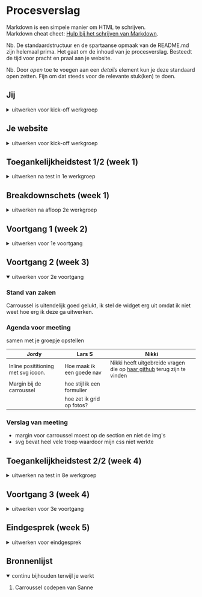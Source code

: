 # Procesverslag
Markdown is een simpele manier om HTML te schrijven.  
Markdown cheat cheet: [Hulp bij het schrijven van Markdown](https://github.com/adam-p/markdown-here/wiki/Markdown-Cheatsheet).

Nb. De standaardstructuur en de spartaanse opmaak van de README.md zijn helemaal prima. Het gaat om de inhoud van je procesverslag. Besteedt de tijd voor pracht en praal aan je website.

Nb. Door *open* toe te voegen aan een *details* element kun je deze standaard open zetten. Fijn om dat steeds voor de relevante stuk(ken) te doen.





## Jij

<details>
  <summary>uitwerken voor kick-off werkgroep</summary>

  ### Auteur:
  Jordy van Wetering

  #### Je startniveau:
  Rood

  #### Je focus:
  Surface Plane
 
</details>





## Je website

<details>
  <summary>uitwerken voor kick-off werkgroep</summary>

  ### Je opdracht:
  [Airbnb](https://www.airbnb.nl)
  
  #### Airbnb home pagina: 
  <img src="readme-images/airbnb-home.png" width="375px" alt="Home pagina van Airbnb">
  
  #### Airbnb pagina van een bungalow: 
  <img src="readme-images/airbnb-bungalow.png" width="375px" alt="Pagina van een bungalow">
 
</details>



## Toegankelijkheidstest 1/2 (week 1)

<details>
  <summary>uitwerken na test in 1e werkgroep</summary>

  ### Bevindingen
  Lijst met je bevindingen die in de test naar voren kwamen:
  -met een screenreader kan je niet de headings selecteren
  -direct naar inhoud knop is aanwezig
  -er wordt weinig kleur gebruikt waardoor het accessible is voor mensen met kleurenblindheid
  -geen mogelijkheid om airbnb host te worden met gebruik van een screenreader

  #### Screenreader
  Tijdens het gebruiken van een screenreader kan je niet via de headings door de hele website heen, je kan alleen door de footer heen navigeren.
  Dit zou opgelost kunnen worden door alle headings in H1-6 elementen te zetten.


  #### Muis en Toetsenbord 
  Je kan goed door de website heen navigeren door gebruik te maken van het toetsenbord. Ook kan er door de kaart heen genavigeerd worden met het toetsenbord.
  Het zou heel lang duren voordat iemand bij de onderste navigatie komt wat opgelost zou kunnen worden door de navigatie door het aanbod als laatste te selecteren.

  #### Motoriek (shocks, elastiekjes)
  De grootte van knopjes op de website helpt met het lastig bedienen van de website. Het maakt het lastig om door de afbeeldingen van de huizen te gaan maar dit is opgelost door gebruik van 

  #### Visueel (brillen, contrast, kleurenblind, dark/light). 
  Doordat er weinig kleur gebruikt wordt op de website kunnen mensen met kleurenblindheid ook normaal gebruik maken van de website.
  Er is geen dark mode wat sommige gebruikers kan helpen, dit is dus op te lossen door een dark mode functionaliteit toe te voegen.

</details>



## Breakdownschets (week 1)

<details>
  <summary>uitwerken na afloop 2e werkgroep</summary>

  ### de hele pagina: 
  <img src="readme-images/breakdown-hele-pagina.jpg" width="375px" alt="breakdown van de hele pagina">

  ### dynamisch deel (bijv menu): 
  <img src="readme-images/breakdown-interactie.jpg" width="375px" alt="breakdown van een dynamisch deel">

</details>





## Voortgang 1 (week 2)

<details>
  <summary>uitwerken voor 1e voortgang</summary>

  ### Stand van zaken
  De header maken ging best goed, ik had erg veel moeite met de carroussel werkend maken op mijn site. 


  ### Agenda voor meeting
  samen met je groepje opstellen

  | Jordy          | Lars S              | Nikki      | 
  | ---            | ---                | ---          | 
  | hoe kan ik mijn carroussel laten werken | Hoe maak ik mijn home pagina aanzienlijker voor de gebruiker | Nikki heeft uitgebreide vragen die op [haar github](https://github.com/stuffbynikki/blokweb) terug zijn te vinden    | 
  |     | werken poups in het nadeel of voordeel van mijn site  | 



  ### Verslag van meeting
  Ik heb de carroussel laten kunnen werken en moet nog een manier vinden om deze te combineren met de informatie die er bij hoort.
  Over het algemeen gaat het al goed met mijn website.

  - goed onderweg
  - css netter maken
  - css targeting probleem waardoor carroussel niet werkt
  - grid positioning voor de footer

</details>





## Voortgang 2 (week 3)

<details open>
  <summary>uitwerken voor 2e voortgang</summary>

  ### Stand van zaken
  Carroussel is uitendelijk goed gelukt, ik stel de widget erg uit omdat ik niet weet hoe erg ik deze ga uitwerken.


  ### Agenda voor meeting
  samen met je groepje opstellen

  | Jordy                 | Lars S          | Nikki    | 
  | ---                   | ---                | ---          | 
  | Inline posititioning met svg icoon. | Hoe maak ik een goede nav | Nikki heeft uitgebreide vragen die op [haar github](https://github.com/stuffbynikki/blokweb) terug zijn te vinden | 
  | Margin bij de carroussel | hoe stijl ik een formulier  |   | 
  |        | hoe zet ik grid op fotos? | | 


  ### Verslag van meeting

  - margin voor carroussel moest op de section en niet de img's
  - svg bevat heel vele troep waardoor mijn css niet werkte

</details>





## Toegankelijkheidstest 2/2 (week 4)

<details>
  <summary>uitwerken na test in 8e werkgroep</summary>

  ### Bevindingen
  Screenreader gebruik gaat beter, headers en links worden voorgelezen en zijn klikbaar. De site is te bedienen met muis en toetsenbord en er zijn focus states aanwezig. De site gebruikt een klein kleurenpalet waardoor het voor mensen met een visuele beperking alsnog mogelijk is de site te gebruiken.

  #### Screenreader
  Je kan door middel van een screenreader door de website heen lopen en een boeking reserveren.


  #### Muis en Toetsenbord 
  Er wordt goed gebruik gemaakt van verschillende button states waardoor het mogelijk is om te zien wat interactief is en wat niet. Ook zie je waar je bent op de website door deze states.


  #### Motoriek (shocks, elastiekjes)
  Het is lastig om de foto's van een Airbnb te bekijken als de motoriek van een persoon minder is, dit heb ik verbeterd door ervoor te zorgen dat de carroussel bediend kan worden door middel van het toetsenbord.




  #### Visueel (brillen, contrast, kleurenblind, dark/light). 
  Doordat er een simpel kleurenpalet gebruikt wordt is het alsnog mogelijk om gebruik te maken van de website als iemand visueel beperkt is. Er is geen dark mode aanwezig, deze heb ik zelf wel toegevoegd.

</details>





## Voortgang 3 (week 4)

<details>
  <summary>uitwerken voor 3e voortgang</summary>

  ### Stand van zaken
  Het was lastig om te beginnen met het positioneren van de tweede pagina, maar dit is toch wel gelukt. Mijn css heb ik wat netter gemaakt door middel van meer ruimte tussen code en comment blocks.


  ### Agenda voor meeting
  samen met je groepje opstellen

  | Jordy      | Lars S          | Nikki    | student 4        |
  | ---            | ---                | ---          | ---              |
  | Buttons over het plaatje  | nav balk | Nikki heeft uitgebreide vragen die op [haar github](https://github.com/stuffbynikki/blokweb) terug zijn te vinden        | 
  |  | hamburger menu op mobiel |  | 
  |             | scrollen door sections  | |


  ### Verslag van meeting

  - css targeting moet verbeterd worden.
  - moet tweede pagina positioneren

</details>





## Eindgesprek (week 5)

<details>
  <summary>uitwerken voor eindgesprek</summary>

  ### Je uitkomst - karakteristiek screenshots:
  <img src="readme-images/dummy-plaatje.jpg" width="375px" alt="uitomst opdracht 1">


  ### Dit ging goed/Heb ik geleerd: 
  Korte omschrijving met plaatjes

  <img src="readme-images/dummy-plaatje.jpg" width="375px" alt="top">


  ### Dit was lastig/Is niet gelukt:
  Korte omschrijving met plaatjes

  <img src="readme-images/dummy-plaatje.jpg" width="375px" alt="bummer">
</details>





## Bronnenlijst

<details open>
  <summary>continu bijhouden terwijl je werkt</summary>

  1. Carroussel codepen van Sanne

</details>
